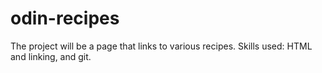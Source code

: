 # odin-recipes

The project will be a page that links to various recipes. Skills used: HTML and linking, and git.